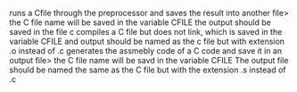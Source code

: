 runs a Cfile through the preprocessor and saves the result into another file>
the C file name will be saved in the variable CFILE
the output should be saved in the file c
compiles a C file but does not link, which is saved in the variable CFILE and output should be named as the c file but with extension .o instead of .c
generates the assmebly code of a C code and save it in an output file>
the C file name will be savd in the variable CFILE
The output file should be named the same as the C file but with the extension .s instead of .c
